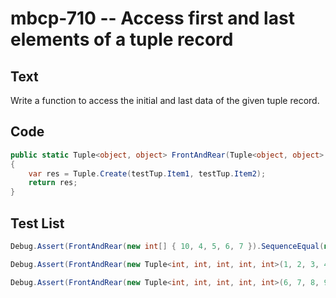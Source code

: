 # mbcp-710 -- Access first and last elements of a tuple record

## Text

Write a function to access the initial and last data of the given tuple record.

## Code

```csharp
public static Tuple<object, object> FrontAndRear(Tuple<object, object> testTup)  
{  
    var res = Tuple.Create(testTup.Item1, testTup.Item2);  
    return res;  
}
```

## Test List

```csharp
Debug.Assert(FrontAndRear(new int[] { 10, 4, 5, 6, 7 }).SequenceEqual(new int[] { 10, 7 }));
```

```csharp
Debug.Assert(FrontAndRear(new Tuple<int, int, int, int, int>(1, 2, 3, 4, 5)).Item1 == 1 && FrontAndRear(new Tuple<int, int, int, int, int>(1, 2, 3, 4, 5)).Item2 == 5);
```

```csharp
Debug.Assert(FrontAndRear(new Tuple<int, int, int, int, int>(6, 7, 8, 9, 10)).Equals(new Tuple<int, int>(6, 10)));
```
